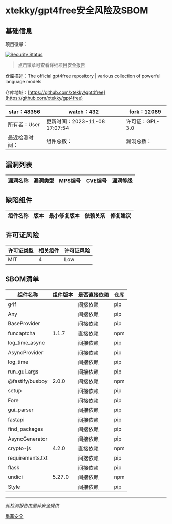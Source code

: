 # xtekky/gpt4free安全风险及SBOM

## 基础信息

项目徽章：

[![Security Status](https://www.murphysec.com/platform3/v31/badge/1722684417855692800.svg)](https://www.murphysec.com/console/report/1693690088511664128/1722684417855692800)

> 点击徽章可查看详细项目安全报告

仓库描述：The official gpt4free repository | various collection of powerful language models

仓库地址：[https://github.com/xtekky/gpt4free](https://github.com/xtekky/gpt4free)

| star：48356 | watch：432 | fork：12089 |
| ----------- | -------------- | ------------ |
| 所有者：User | 更新时间：2023-11-08 17:07:54 | 许可证：GPL-3.0 |
| 最近检测时间： | 组件总数： | 漏洞总数： |




## 漏洞列表

| 漏洞名称 | 漏洞类型 | MPS编号 | CVE编号 | 漏洞等级 |
| ------- | ------ | ------- | ------ | ----- |





## 缺陷组件

| 组件名称 | 版本 | 最小修复版本 | 依赖关系 | 修复建议 |
| -------- | ---- | ------------ | -------- | -------- |





## 许可证风险

| 许可证类型 | 相关组件 | 许可证风险 |
| ---------- | -------- | ---------- |
|MIT|4|Low|




## SBOM清单

| 组件名称 | 组件版本 | 是否直接依赖 | 仓库 |
| -------- | -------- | ------------ | ---- |
|g4f||间接依赖|pip|
|Any||间接依赖|pip|
|BaseProvider||间接依赖|pip|
|funcaptcha|1.1.7|直接依赖|npm|
|log_time_async||间接依赖|pip|
|AsyncProvider||间接依赖|pip|
|log_time||间接依赖|pip|
|run_gui_args||间接依赖|pip|
|@fastify/busboy|2.0.0|间接依赖|npm|
|setup||间接依赖|pip|
|Fore||间接依赖|pip|
|gui_parser||间接依赖|pip|
|fastapi||间接依赖|pip|
|find_packages||间接依赖|pip|
|AsyncGenerator||间接依赖|pip|
|crypto-js|4.2.0|直接依赖|npm|
|requirements.txt||间接依赖|pip|
|flask||间接依赖|pip|
|undici|5.27.0|间接依赖|npm|
|Style||间接依赖|pip|


------

*此检测报告由墨菲安全提供*

[墨菲安全](www.murphysec.com)